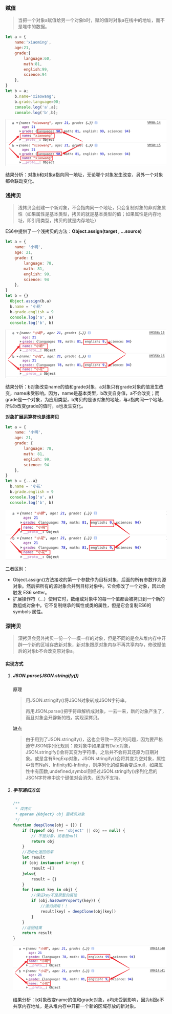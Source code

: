 ### 赋值

> 当把一个对象a赋值给另一个对象b时，赋的值时对象a在栈中的地址，而不是堆中的数据。

```javascript
let a = {
    name:'xiaoming',
    age:21,
    grade:{
        language:60,
        math:81,
        english:99,
        science:94
    },
}
let b = a;
	b.name='xiaowang';
	b.grade.language=90;
	console.log('a',a);
	console.log('b',b);
```

![赋值](https://github.com/qulingyuan/ly_q/blob/187f191d5aa10eb9f229789b959f0132901d987e/doc/media/%E8%B5%8B%E5%80%BC.png)

结果分析：对象b和对象a指向同一地址，无论哪个对象发生改变，另外一个对象都会联动变化。

### 浅拷贝

> 浅拷贝会创建一个新对象，不会指向同一个地址，只会复制对象的非对象属性（如果属性是基本类型，拷贝的就是基本类型的值；如果属性是内存地址，即引用类型，拷贝的就是内存地址）

ES6中提供了一个浅拷贝的方法：**Object.assign(target , ...source)**

```javascript
let a = {
    name: '小明', 
    age: 21,
    grade: {
        language: 78,
        math: 81,
        english: 99,
        science: 94
    },
}
let b = {}
  Object.assign(b,a)
  b.name = '小花' 
  b.grade.english = 9 
  console.log('a', a)
  console.log('b', b)
```

![浅拷贝](https://github.com/qulingyuan/ly_q/blob/187f191d5aa10eb9f229789b959f0132901d987e/doc/media/%E6%B5%85%E6%8B%B7%E8%B4%9D.png)

结果分析：b对象改变name的值和grade对象，a对象只有grade对象的值发生改变，name未受影响。因为，name是基本类型，b改变自身值，a不会改变；而grade是一个对象，为应用类型，b拷贝的是该对象的地址，与a指向同一个地址，所以b改变grade的值时，a也发生变化。

**对象扩展运算符也是浅拷贝**

```javascript
let a = {
    name: '小明', 
    age: 21,
    grade: {
        language: 78,
        math: 81,
        english: 99,
        science: 94
    },
}
let b = {...a}
  b.name = '小花' 
  b.grade.english = 9 
  console.log('a', a)
  console.log('b', b)
```

![扩展浅拷贝](https://github.com/qulingyuan/ly_q/blob/98ebbb8deba2aced5c7b56997c428677f477195a/doc/media/%E6%89%A9%E5%B1%95%E6%B5%85%E6%8B%B7%E8%B4%9D.png)

二者区别：

- Object.assign()方法接收的第一个参数作为目标对象，后面的所有参数作为源对象。然后把所有的源对象合并到目标对象中。它会修改了一个对象，因此会触发 ES6 setter。
- 扩展操作符（…）使用它时，数组或对象中的每一个值都会被拷贝到一个新的数组或对象中。它不复制继承的属性或类的属性，但是它会复制ES6的 symbols 属性。

### 深拷贝

> 深拷贝会另外拷贝一份一个一模一样的对象，但是不同的是会从堆内存中开辟一个新的区域存放新对象，新对象跟原对象内存不再共享内存，修改赋值后的对象b不会改变原对象a。

#### 实现方式

1. ##### JSON.parse(JSON.stringify())

   原理

   > 用JSON.stringify()将JSON对象转成JSON字符串。
   >
   > 再用JSON.parse()把字符串解析成对象，一去一来，新的对象产生了，而且对象会开辟新的栈，实现深拷贝。

   缺点

   > 由于用到了JSON.stringify()，这也会导致一系列的问题，因为要严格遵守JSON序列化规则：原对象中如果含有Date对象，JSON.stringify()会将其变为字符串，之后并不会将其还原为日期对象。或是含有RegExp对象，JSON.stringify()会将其变为空对象，属性中含有NaN、Infinity和-Infinity，则序列化的结果会变成null，如果属性中有函数,undefined,symbol则经过JSON.stringify()序列化后的JSON字符串中这个键值对会消失，因为不支持。

2. ##### 手写递归方法

   ```javascript
   /**
    * 深拷贝
    * @param {Object} obj 要拷贝对象
    */
   function deepClone(obj = {}) {
       if (typeof obj !== 'object' || obj == null) {
           // 不是对象，或者是null
           return obj
       }
       //初始化返回结果
       let result
       if (obj instanceof Array) {
           result =[]
       }else{
           result = {}
       }
       for (const key in obj) {
           //保证key不是原型的属性
           if (obj.hasOwnProperty(key)) { 
               //递归调用！！
               result[key] = deepClone(obj[key])
           }
       }
       //返回结果
       return result
   }
   ```

   ![深拷贝](https://github.com/qulingyuan/ly_q/blob/187f191d5aa10eb9f229789b959f0132901d987e/doc/media/%E6%B7%B1%E6%8B%B7%E8%B4%9D.png)

   结果分析：b对象改变name的值和grade对象，a均未受到影响，因为b跟a不共享内存地址，是从堆内存中开辟一个新的区域存放的新对象。

   

   

